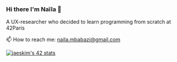 ### Hi there I'm Naïla 👋

A UX-researcher who decided to learn programming from scratch at 42Paris

📫 How to reach me: naila.mbabazi@gmail.com 

[![jaeskim's 42 stats](https://badge42.herokuapp.com/api/stats/nmbabazi)](https://github.com/JaeSeoKim/badge42)
